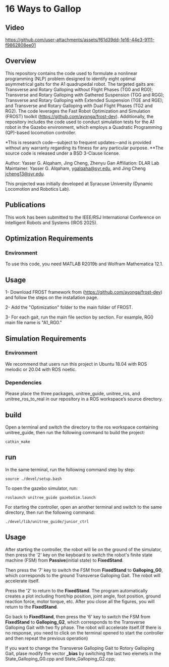 # 16 Ways to Gallop
## Video


https://github.com/user-attachments/assets/f61d39dd-1e16-44e3-9111-f9862808ee01


## Overview

This repository contains the code used to formulate a nonlinear programming (NLP) problem designed to identify eight optimal asymmetrical gaits for the A1 quadrupedal robot. The targeted gaits are: Transverse and Rotary Galloping without Flight Phases (TG0 and RG0); Transverse and Rotary Galloping with Gathered Suspension (TGG and RGG); Transverse and Rotary Galloping with Extended Suspension (TGE and RGE); and Transverse and Rotary Galloping with Dual Flight Phases (TG2 and RG2). The code leverages the Fast Robot Optimization and Simulation (FROST) toolkit (https://github.com/ayonga/frost-dev). Additionally, the repository includes the code used to conduct simulation tests for the A1 robot in the Gazebo environment, which employs a Quadratic Programming (QP)-based locomotion controller.

*This is research code—subject to frequent updates—and is provided without any warranty regarding its fitness for any particular purpose.
**The source code is released under a BSD 3-Clause license.

Author: Yasser G. Alqaham, Jing Cheng, Zhenyu Gan
Affiliation: DLAR Lab
Maintainer: Yasser G. Alqaham, ygalqaha@syr.edu, and Jing Cheng jcheng13@syr.edu.

This projected was initially developed at Syracuse University (Dynamic Locomotion and Robotics Lab).

## Publications

This work has been submitted to the IEEE/RSJ International Conference on Intelligent Robots and Systems (IROS 2025).

## Optimization Requirements
### Environment

To use this code, you need MATLAB R2019b and Wolfram Mathematica 12.1.

## Usage

1- Download FROST framework from (https://github.com/ayonga/frost-dev) and follow the steps on the installation page.

2- Add the "Optimization" folder to the main folder of FROST.

3- For each gait, run the main file section by section. For example, RG0 main file name is "A1_RG0."

## Simulation Requirements
### Environment

We recommend that users run this project in Ubuntu 18.04 with ROS melodic or 20.04 with ROS noetic.

### Dependencies

Please place the three packages, unitree_guide, unitree_ros, and unitree_ros_to_real in our repository in a ROS workspace’s source directory.

## build

Open a terminal and switch the directory to the ros workspace containing unitree_guide, then run the following command to build the project:
```
catkin_make
```

## run

In the same terminal, run the following command step by step:
```
source ./devel/setup.bash
```
To open the gazebo simulator, run:
```
roslaunch unitree_guide gazeboSim.launch 
```

For starting the controller, open an another terminal and switch to the same directory,  then run the following command:
```
./devel/lib/unitree_guide/junior_ctrl
```

## Usage

After starting the controller,  the robot will lie on the ground of the simulator, then press the '2' key on the keyboard to switch the robot's finite state machine (FSM) from **Passive**(initial state) to **FixedStand**.  

Then press the ‘7’ key to switch the FSM from **FixedStand** to **Galloping_G0**, which corresponds to the ground Transverse Galloping Gait. The robot will accelerate itself.

Press the '2' to return to the **FixedStand**. The program automatically creates a plot including front/hip position, joint angle, foot position, ground reaction force, motor torque, etc. After you close all the figures, you will return to the **FixedStand**.

Go back to **FixedStand**, then press the ‘6’ key to switch the FSM from **FixedStand** to **Galloping_G2**,  which corresponds to the Transverse Galloping Gait with two fly phase. The robot will accelerate itself.(If there is no response, you need to click on the terminal opened to start the controller and then repeat the previous operation)

If you want to change the Transverse Galloping Gait to Rotory Galloping Gait, plase modify the vector **_bias** by switching the last two elemets in the State_Galloping_G0.cpp and State_Galloping_G2.cpp; 

